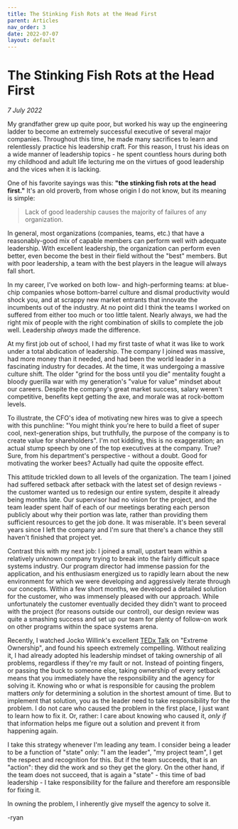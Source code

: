 ```yaml
---
title: The Stinking Fish Rots at the Head First
parent: Articles
nav_order: 3
date: 2022-07-07
layout: default
---
```


# The Stinking Fish Rots at the Head First
*7 July 2022* 

My grandfather grew up quite poor, but worked his way up the engineering ladder to become an extremely successful executive of several major companies. Throughout this time, he made many sacrifices to learn and relentlessly practice his leadership craft. For this reason, I trust his ideas on a wide manner of leadership topics - he spent countless hours during both my childhood and adult life lecturing me on the virtues of good leadership and the vices when it is lacking.  

One of his favorite sayings was this: **"the stinking fish rots at the head first."** It's an old proverb, from whose origin I do not know, but its meaning is simple: 
> Lack of good leadership causes the majority of failures of any organization.

In general, most organizations (companies, teams, etc.) that have a reasonably-good mix of capable members can perform well with adequate leadership. With excellent leadership, the organization can perform even better, even become the best in their field without the "best" members. But with poor leadership, a team with the best players in the league will always fall short. 

In my career, I've worked on both low- and high-performing teams: at blue-chip companies whose bottom-barrel culture and dismal productivity would shock you, and at scrappy new market entrants that innovate the incumbents out of the industry. At no point did I think the teams I worked on suffered from either too much or too little talent. Nearly always, we had the right mix of people with the right combination of skills to complete the job well. Leadership *always* made the difference. 

At my first job out of school, I had my first taste of what it was like to work under a total abdication of leadership. The company I joined was massive, had more money than it needed, and had been the world leader in a fascinating industry for decades. At the time, it was undergoing a massive culture shift. The older "grind for the boss until you die" mentality fought a bloody guerilla war with my generation's "value for value" mindset about our careers. Despite the company's great market success, salary weren't competitive, benefits kept getting the axe, and morale was at rock-bottom levels. 

To illustrate, the CFO's idea of motivating new hires was to give a speech with this punchline: "You might think you're here to build a fleet of super cool, next-generation ships, but truthfully, the purpose of the company is to create value for shareholders". I'm not kidding, this is no exaggeration; an actual stump speech by one of the top executives at the company. True? Sure, from his department's perspective - without a doubt. Good for motivating the worker bees? Actually had quite the opposite effect.

This attitude trickled down to all levels of the organization. The team I joined had suffered setback after setback with the latest set of design reviews - the customer wanted us to redesign our entire system, despite it already being months late. Our supervisor had no vision for the project, and the team leader spent half of each of our meetings berating each person publicly about why their portion was late, rather than providing them sufficient resources to get the job done. It was miserable. It's been several years since I left the company and I'm sure that there's a chance they still haven't finished that project yet. 

Contrast this with my next job: I joined a small, upstart team within a relatively unknown company trying to break into the fairly difficult space systems industry. Our program director had immense passion for the application, and his enthusiasm energized us to rapidly learn about the new environment for which we were developing and aggressively iterate through our concepts. Within a few short months, we developed a detailed solution for the customer, who was immensely pleased with our approach. While unfortunately the customer eventually decided they didn't want to proceed with the project (for reasons outside our control), our design review was quite a smashing success and set up our team for plenty of follow-on work on other programs within the space systems arena.

Recently, I watched Jocko Willink's excellent [TEDx Talk](https://www.youtube.com/watch?v=ljqra3BcqWM) on "Extreme Ownership", and found his speech extremely compelling. Without realizing it, I had already adopted his leadership mindset of taking ownership of all problems, regardless if they're my fault or not. Instead of pointing fingers, or passing the buck to someone else, taking ownership of every setback means that you immediately have the responsibility and the agency for solving it. Knowing who or what is responsible for causing the problem matters *only* for determining a solution in the shortest amount of time. But to implement that solution, you as the leader need to take responsibility for the problem. I do not care who caused the problem in the first place, I just want to learn how to fix it. Or, rather: I care about knowing who caused it, *only if* that information helps me figure out a solution and prevent it from happening again.

I take this strategy whenever I'm leading any team. I consider being a leader to be a function of "state" only: "I am the leader", "my project team", I get the respect and recognition for this. But if the team succeeds, that is an "action": they did the work and so they get the glory. On the other hand, if the team does not succeed, that is again a "state" - this time of bad leadership - I take responsibility for the failure and therefore am responsible for fixing it. 

In owning the problem, I inherently give myself the agency to solve it. 

-ryan

